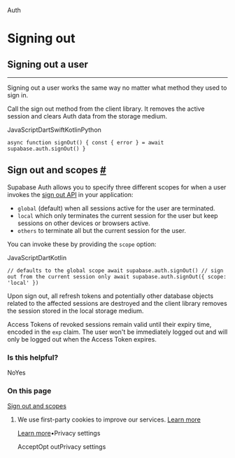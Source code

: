 Auth

# Signing out

## Signing out a user

* * *

Signing out a user works the same way no matter what method they used to sign in.

Call the sign out method from the client library. It removes the active session and clears Auth data from the storage medium.

JavaScriptDartSwiftKotlinPython

`
async function signOut() {
const { error } = await supabase.auth.signOut()
}
`

## Sign out and scopes [\#](https://supabase.com/docs/guides/auth/signout\#sign-out-and-scopes)

Supabase Auth allows you to specify three different scopes for when a user invokes the [sign out API](https://supabase.com/docs/reference/javascript/auth-signout) in your application:

- `global` (default) when all sessions active for the user are terminated.
- `local` which only terminates the current session for the user but keep sessions on other devices or browsers active.
- `others` to terminate all but the current session for the user.

You can invoke these by providing the `scope` option:

JavaScriptDartKotlin

`
// defaults to the global scope
await supabase.auth.signOut()
// sign out from the current session only
await supabase.auth.signOut({ scope: 'local' })
`

Upon sign out, all refresh tokens and potentially other database objects related to the affected sessions are destroyed and the client library removes the session stored in the local storage medium.

Access Tokens of revoked sessions remain valid until their expiry time, encoded in the `exp` claim. The user won't be immediately logged out and will only be logged out when the Access Token expires.

### Is this helpful?

NoYes

### On this page

[Sign out and scopes](https://supabase.com/docs/guides/auth/signout#sign-out-and-scopes)

1. We use first-party cookies to improve our services. [Learn more](https://supabase.com/privacy#8-cookies-and-similar-technologies-used-on-our-european-services)



   [Learn more](https://supabase.com/privacy#8-cookies-and-similar-technologies-used-on-our-european-services)•Privacy settings





   AcceptOpt outPrivacy settings